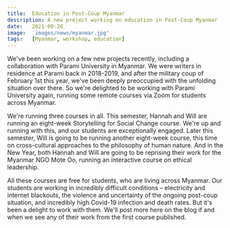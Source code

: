```yaml
---
title:  Education in Post-Coup Myanmar
description: A new project working on education in Post-Coup Myanmar
date:   2021-09-20
image:  'images/news/myanmar.jpg'
tags:   [Myanmar, workshop, education]
---
```


We've been working on a few new projects recently, including a collaboration with Parami University in Myanmar. We were writers in residence at Parami back in 2018-2019, and after the military coup of February 1st this year, we've been deeply preoccupied with the unfolding situation over there. So we're delighted to be working with Parami University again, running some remote courses via Zoom for students across Myanmar.

We're running three courses in all. This semester, Hannah and Will are running an eight-week Storytelling for Social Change course. We're up and running with this, and our students are exceptionally engaged. Later this semester, Will is going to be running another eight-week course, this time on cross-cultural approaches to the philosophy of human nature. And in the New Year, both Hannah and Will are going to be reprising their work for the Myanmar NGO Mote Oo, running an interactive course on ethical leadership.

All these courses are free for students, who are living across Myanmar. Our students are working in incredibly difficult conditions – electricity and internet blackouts, the violence and uncertainty of the ongoing post-coup situation, and incredibly high Covid-19 infection and death rates. But it's been a delight to work with them. We'll post more here on the blog if and when we see any of their work from the first course published.